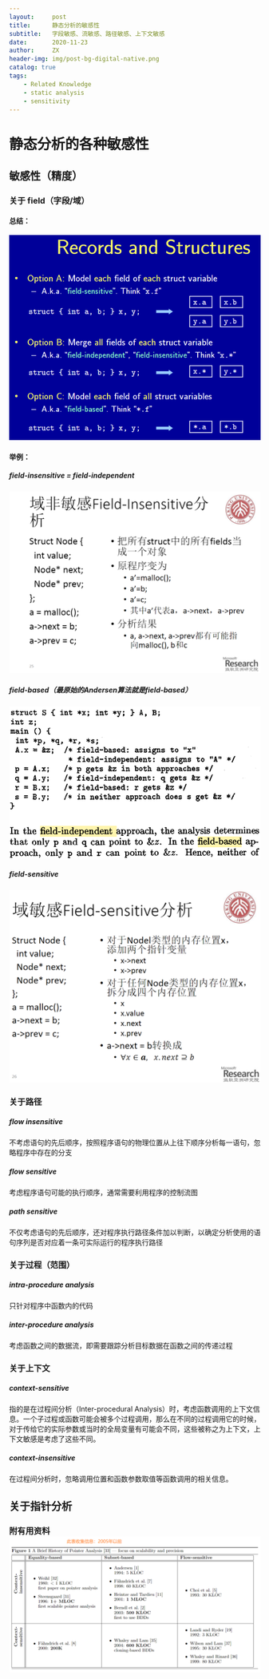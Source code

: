 ```yaml
---
layout:     post
title:      静态分析的敏感性
subtitle:   字段敏感、流敏感、路径敏感、上下文敏感
date:       2020-11-23
author:     ZX
header-img: img/post-bg-digital-native.png
catalog: true
tags:
    - Related Knowledge
    - static analysis
    - sensitivity
---
```




# 静态分析的各种敏感性

## 敏感性（精度）

### 关于 field（字段/域）

#### 总结：

<img src="https://raw.githubusercontent.com/treeAndRiver/treeAndRiver.github.io/master/img/image-20201103192804068.png" alt="image-20201103192804068" style="zoom:80%;" />

#### 举例：

##### field-insensitive = field-independent

<img src="https://raw.githubusercontent.com/treeAndRiver/treeAndRiver.github.io/master/img/image-20201103173413156.png" alt="image-20201103173413156" style="zoom:50%;" />

##### field-based（最原始的Andersen算法就是field-based）

<img src="https://raw.githubusercontent.com/treeAndRiver/treeAndRiver.github.io/master/img/image-20201103191719139.png" alt="image-20201103191719139" style="zoom:80%;" />

##### field-sensitive

<img src="https://raw.githubusercontent.com/treeAndRiver/treeAndRiver.github.io/master/img/image-20201103192139794.png" alt="image-20201103192139794" style="zoom:50%;" />

### 关于路径

##### flow insensitive

不考虑语句的先后顺序，按照程序语句的物理位置从上往下顺序分析每一语句，忽略程序中存在的分支

##### flow sensitive

考虑程序语句可能的执行顺序，通常需要利用程序的控制流图

##### path sensitive

不仅考虑语句的先后顺序，还对程序执行路径条件加以判断，以确定分析使用的语句序列是否对应着一条可实际运行的程序执行路径

### 关于过程（范围）

##### intra-procedure analysis

只针对程序中函数内的代码

##### inter-procedure analysis

考虑函数之间的数据流，即需要跟踪分析目标数据在函数之间的传递过程

### 关于上下文

##### context-sensitive

指的是在过程间分析（Inter-procedural Analysis）时，考虑函数调用的上下文信息。一个子过程或函数可能会被多个过程调用，那么在不同的过程调用它的时候，对于传给它的实际参数或当时的全局变量有可能会不同，这些被称之为上下文，上下文敏感是考虑了这些不同。

##### context-insensitive

在过程间分析时，忽略调用位置和函数参数取值等函数调用的相关信息。

## 关于指针分析





### 附有用资料![屏幕截图 2020-11-07 094222](https://raw.githubusercontent.com/treeAndRiver/treeAndRiver.github.io/master/img/%E5%B1%8F%E5%B9%95%E6%88%AA%E5%9B%BE%202020-11-07%20094222.png)